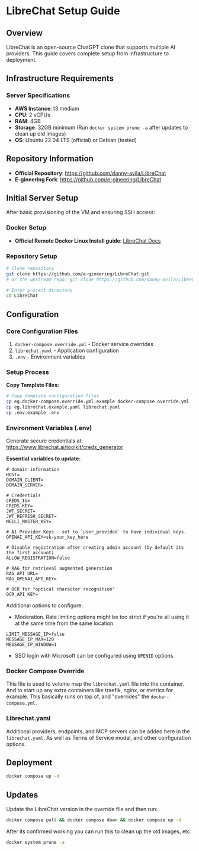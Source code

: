 # LibreChat Setup Guide

## Overview

LibreChat is an open-source ChatGPT clone that supports multiple AI providers. This guide covers complete setup from infrastructure to deployment.

## Infrastructure Requirements

### Server Specifications
- **AWS Instance**: t3.medium
- **CPU**: 2 vCPUs
- **RAM**: 4GB
- **Storage**: 32GB minimum (Run `docker system prune -a` after updates to clean up old images)
- **OS**: Ubuntu 22.04 LTS (official) or Debian (tested)

## Repository Information
- **Official Repository**: https://github.com/danny-avila/LibreChat
- **E-gineering Fork**: https://github.com/e-gineering/LibreChat

## Initial Server Setup
After basic provisioning of the VM and ensuring SSH access:

### Docker Setup

- **Official Remote Docker Linux Install guide**: [LibreChat Docs](https://www.librechat.ai/docs/remote/docker_linux)

### Repository Setup
```sh
# Clone repository
git clone https://github.com/e-gineering/LibreChat.git
# Or the upstream repo: git clone https://github.com/danny-avila/LibreChat.git

# Enter project directory
cd LibreChat
```
## Configuration

### Core Configuration Files
1. `docker-compose.override.yml` - Docker service overrides  
2. `librechat.yaml` - Application configuration
3. `.env` - Environment variables

### Setup Process

**Copy Template Files:**
```sh
# Copy template configuration files
cp eg.docker-compose.override.yml.example docker-compose.override.yml
cp eg.librechat.example.yaml librechat.yaml
cp .env.example .env
```

### Environment Variables (.env)

Generate secure credentials at: https://www.librechat.ai/toolkit/creds_generator

**Essential variables to update:**
```env
# domain information
HOST=
DOMAIN_CLIENT=
DOMAIN_SERVER=

# Credentials
CREDS_IV=
CREDS_KEY=
JWT_SECRET=
JWT_REFRESH_SECRET=
MEILI_MASTER_KEY=

# AI Provider Keys - set to `user_provided` to have individual keys.
OPENAI_API_KEY=sk-your_key_here

# Disable registration after creating admin account (by default its the first account)
ALLOW_REGISTRATION=false

# RAG for retrieval augmented generation
RAG_API_URL=
RAG_OPENAI_API_KEY=

# OCR for "optical character recognition"
OCR_API_KEY=
```

Additional options to configure:
* Moderation. Rate limiting options might be too strict if you're all using it at the same time from the same location
```env
LIMIT_MESSAGE_IP=false
MESSAGE_IP_MAX=120
MESSAGE_IP_WINDOW=1
```
* SSO login with Microsoft can be configured using `OPENID` options.

### Docker Compose Override

This file is used to volume map the `librechat.yaml` file into the container. And to start up any extra containers like traefik, nginx, or metrics for example. This basically runs on top of, and "overrides" the `docker-compose.yml`.

### Librechat.yaml

Additional providers, endpoints, and MCP servers can be added here in the `librechat.yaml`. As well as Terms of Service modal, and other configuration options. 

## Deployment

```sh
docker compose up -d
```

## Updates

Update the LibreChat version in the override file and then run:

```sh
docker compose pull && docker compose down && docker compose up -d
```

After its confirmed working you can run this to clean up the old images, etc.

```sh
docker system prune -a
```
